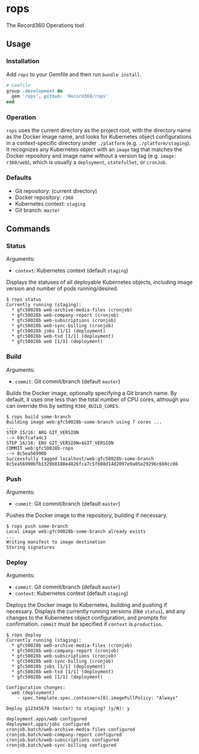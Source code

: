 # rops 
The Record360 Operations tool

## Usage

### Installation

Add `rops` to your Gemfile and then run `bundle install`.

```ruby
# Gemfile
group :development do
  gem 'rops', github: 'Record360/rops'
end
```

### Operation

`rops` uses the current directory as the project root, with the directory name as the Docker image name, and looks for Kubernetes object configurations in a context-specific directory under `./platform` (e.g. `./platform/staging`).  It recognizes any Kubernetes object with an `image` tag that matches the Docker repository and image name without a version tag (e.g. `image: r360/web`), which is usually a `deployment`, `statefulSet`, or `cronJob`.

### Defaults

* Git repository: (current directory)
* Docker repository: `r360`
* Kubernetes context: `staging`
* Git branch: `master`

## Commands

### Status

Arguments: 
* `context`: Kubernetes context (default `staging`)

Displays the statuses of all deployable Kubernetes objects, including image version and number of pods running/desired. 

```shell
$ rops status
Currently running (staging):
  * gfc50028b web-archive-media-files (cronjob)
  * gfc50028b web-company-report (cronjob)
  * gfc50028b web-subscriptions (cronjob)
  * gfc50028b web-sync-billing (cronjob)
  * gfc50028b jobs [1/1] (deployment)
  * gfc50028b web-tsd [1/1] (deployment)
  * gfc50028b web [1/1] (deployment)
```

### Build

Arguments: 
* `commit`: Git commit/branch (default `master`)

Builds the Docker image, optionally specifying a Git branch name.  By default, it uses one less than the total number of CPU cores, although you can override this by setting `R360_BUILD_CORES`.  

```shell
$ rops build some-branch
Building image web:gfc50028b-some-branch using 7 cores ...
...
STEP 15/16: ARG GIT_VERSION
--> 69cfcafa4c3
STEP 16/16: ENV GIT_VERSION=$GIT_VERSION
COMMIT web:gfc50028b-rops
--> 8c5ea56990b
Successfully tagged localhost/web:gfc50028b-some-branch
8c5ea56990bfb1329b8180e4826fca7c5fb08d14d2097e9a05e29296c669cc86
```

### Push

Arguments: 
* `commit`: Git commit/branch (default `master`)

Pushes the Docker image to the repository, building if necessary.  

```shell
$ rops push some-branch
Local image web:gfc50028b-some-branch already exists
...
Writing manifest to image destination
Storing signatures
```

### Deploy

Arguments: 
* `commit`: Git commit/branch (default `master`)
* `context`: Kubernetes context (default `staging`)

Deploys the Docker image to Kubernetes, building and pushing if necessary.  Displays the currently running versions (like `status`), and any changes to the Kubernetes object configuration, and prompts for confirmation.  `commit` must be specified if `context` is `production`.  

```shell
$ rops deploy
Currently running (staging):
  * gfc50028b web-archive-media-files (cronjob)
  * gfc50028b web-company-report (cronjob)
  * gfc50028b web-subscriptions (cronjob)
  * gfc50028b web-sync-billing (cronjob)
  * gfc50028b jobs [1/1] (deployment)
  * gfc50028b web-tsd [1/1] (deployment)
  * gfc50028b web [1/1] (deployment)

Configuration changes:
  web (deployment)
    - spec.template.spec.containers[0].imagePullPolicy: "Always"

Deploy g12345678 (master) to staging? (y/N): y

deployment.apps/web configured
deployment.apps/jobs configured
cronjob.batch/web-archive-media-files configured
cronjob.batch/web-company-report configured
cronjob.batch/web-subscriptions configured
cronjob.batch/web-sync-billing configured
```
